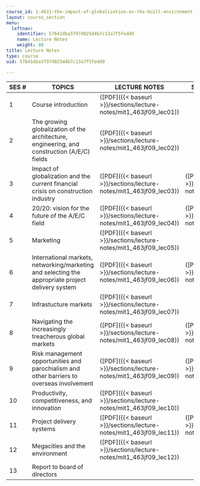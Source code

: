 ```yaml
---
course_id: 1-463j-the-impact-of-globalization-on-the-built-environment-fall-2009
layout: course_section
menu:
  leftnav:
    identifier: 57641dba3797d025d4b7c13a7f5fedd9
    name: Lecture Notes
    weight: 40
title: Lecture Notes
type: course
uid: 57641dba3797d025d4b7c13a7f5fedd9

---
```


| SES # | TOPICS | LECTURE NOTES | SUPPLEMENTARY NOTES |
| --- | --- | --- | --- |
| 1 | Course introduction | ([PDF]({{< baseurl >}}/sections/lecture-notes/mit1_463jf09_lec01)) | &nbsp; |
| 2 | The growing globalization of the architecture, engineering, and construction (A/E/C) fields | ([PDF]({{< baseurl >}}/sections/lecture-notes/mit1_463jf09_lec02)) | &nbsp; |
| 3 | Impact of globalization and the current financial crisis on construction industry | ([PDF]({{< baseurl >}}/sections/lecture-notes/mit1_463jf09_lec03)) | ([PDF]({{< baseurl >}}/sections/lecture-notes/mit1_463jf09_notes03)) |
| 4 | 20/20: vision for the future of the A/E/C field | ([PDF]({{< baseurl >}}/sections/lecture-notes/mit1_463jf09_lec04)) | ([PDF]({{< baseurl >}}/sections/lecture-notes/mit1_463jf09_notes04)) |
| 5 | Marketing | ([PDF]({{< baseurl >}}/sections/lecture-notes/mit1_463jf09_lec05)) | &nbsp; |
| 6 | International markets, networking/marketing and selecting the appropriate project delivery system | ([PDF]({{< baseurl >}}/sections/lecture-notes/mit1_463jf09_lec06)) | ([PDF]({{< baseurl >}}/sections/lecture-notes/mit1_463jf09_notes06)) |
| 7 | Infrastucture markets | ([PDF]({{< baseurl >}}/sections/lecture-notes/mit1_463jf09_lec07)) | &nbsp; |
| 8 | Navigating the increasingly treacherous global markets | ([PDF]({{< baseurl >}}/sections/lecture-notes/mit1_463jf09_lec08)) | ([PDF]({{< baseurl >}}/sections/lecture-notes/mit1_463jf09_notes08)) |
| 9 | Risk management opportunities and parochialism and other barriers to overseas involvement | ([PDF]({{< baseurl >}}/sections/lecture-notes/mit1_463jf09_lec09)) | ([PDF]({{< baseurl >}}/sections/lecture-notes/mit1_463jf09_notes09)) |
| 10 | Productivity, competitiveness, and innovation | ([PDF]({{< baseurl >}}/sections/lecture-notes/mit1_463jf09_lec10)) | &nbsp; |
| 11 | Project delivery systems | ([PDF]({{< baseurl >}}/sections/lecture-notes/mit1_463jf09_lec11)) | ([PDF]({{< baseurl >}}/sections/lecture-notes/mit1_463jf09_notes11)) |
| 12 | Megacities and the environment | ([PDF]({{< baseurl >}}/sections/lecture-notes/mit1_463jf09_lec12)) | &nbsp; |
| 13 | Report to board of directors | &nbsp; |